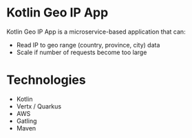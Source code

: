 # Kotlin Geo IP App
Kotlin Geo IP App is a microservice-based application that can:

- Read IP to geo range (country, province, city) data 
- Scale if number of requests become too large 

# Technologies
- Kotlin 
- Vertx / Quarkus
- AWS
- Gatling
- Maven
